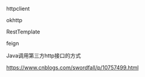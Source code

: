 httpclient

okhttp

RestTemplate

feign



Java调用第三方http接口的方式 

https://www.cnblogs.com/swordfall/p/10757499.html
